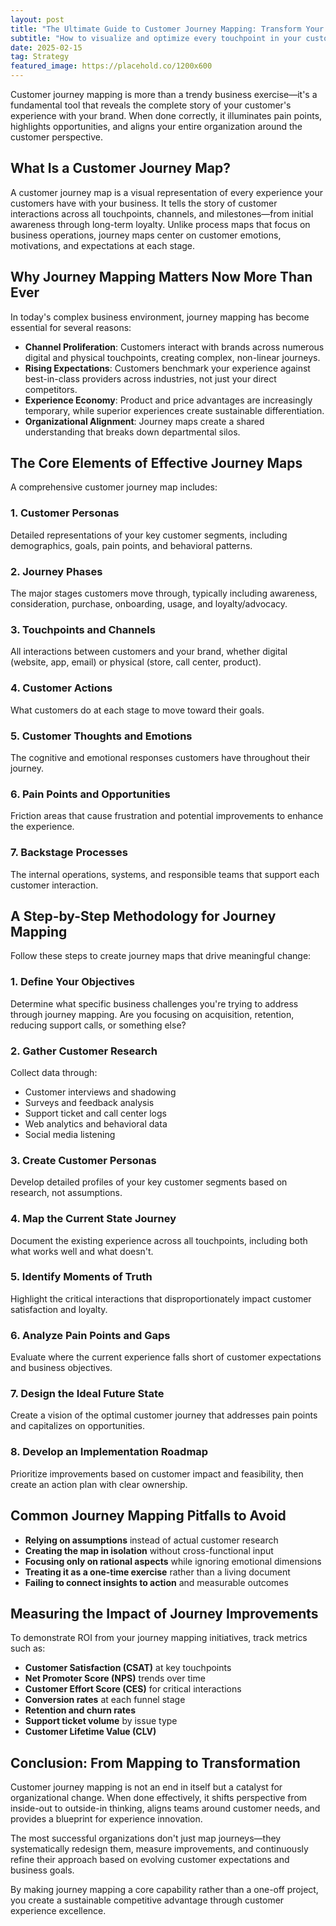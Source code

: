 ```yaml
---
layout: post
title: "The Ultimate Guide to Customer Journey Mapping: Transform Your CX Strategy"
subtitle: "How to visualize and optimize every touchpoint in your customer experience"
date: 2025-02-15
tag: Strategy
featured_image: https://placehold.co/1200x600
---
```


Customer journey mapping is more than a trendy business exercise—it's a fundamental tool that reveals the complete story of your customer's experience with your brand. When done correctly, it illuminates pain points, highlights opportunities, and aligns your entire organization around the customer perspective.

## What Is a Customer Journey Map?

A customer journey map is a visual representation of every experience your customers have with your business. It tells the story of customer interactions across all touchpoints, channels, and milestones—from initial awareness through long-term loyalty. Unlike process maps that focus on business operations, journey maps center on customer emotions, motivations, and expectations at each stage.

## Why Journey Mapping Matters Now More Than Ever

In today's complex business environment, journey mapping has become essential for several reasons:

- **Channel Proliferation**: Customers interact with brands across numerous digital and physical touchpoints, creating complex, non-linear journeys.
- **Rising Expectations**: Customers benchmark your experience against best-in-class providers across industries, not just your direct competitors.
- **Experience Economy**: Product and price advantages are increasingly temporary, while superior experiences create sustainable differentiation.
- **Organizational Alignment**: Journey maps create a shared understanding that breaks down departmental silos.

## The Core Elements of Effective Journey Maps

A comprehensive customer journey map includes:

### 1. Customer Personas
Detailed representations of your key customer segments, including demographics, goals, pain points, and behavioral patterns.

### 2. Journey Phases
The major stages customers move through, typically including awareness, consideration, purchase, onboarding, usage, and loyalty/advocacy.

### 3. Touchpoints and Channels
All interactions between customers and your brand, whether digital (website, app, email) or physical (store, call center, product).

### 4. Customer Actions
What customers do at each stage to move toward their goals.

### 5. Customer Thoughts and Emotions
The cognitive and emotional responses customers have throughout their journey.

### 6. Pain Points and Opportunities
Friction areas that cause frustration and potential improvements to enhance the experience.

### 7. Backstage Processes
The internal operations, systems, and responsible teams that support each customer interaction.

## A Step-by-Step Methodology for Journey Mapping

Follow these steps to create journey maps that drive meaningful change:

### 1. Define Your Objectives
Determine what specific business challenges you're trying to address through journey mapping. Are you focusing on acquisition, retention, reducing support calls, or something else?

### 2. Gather Customer Research
Collect data through:
- Customer interviews and shadowing
- Surveys and feedback analysis
- Support ticket and call center logs
- Web analytics and behavioral data
- Social media listening

### 3. Create Customer Personas
Develop detailed profiles of your key customer segments based on research, not assumptions.

### 4. Map the Current State Journey
Document the existing experience across all touchpoints, including both what works well and what doesn't.

### 5. Identify Moments of Truth
Highlight the critical interactions that disproportionately impact customer satisfaction and loyalty.

### 6. Analyze Pain Points and Gaps
Evaluate where the current experience falls short of customer expectations and business objectives.

### 7. Design the Ideal Future State
Create a vision of the optimal customer journey that addresses pain points and capitalizes on opportunities.

### 8. Develop an Implementation Roadmap
Prioritize improvements based on customer impact and feasibility, then create an action plan with clear ownership.

## Common Journey Mapping Pitfalls to Avoid

- **Relying on assumptions** instead of actual customer research
- **Creating the map in isolation** without cross-functional input
- **Focusing only on rational aspects** while ignoring emotional dimensions
- **Treating it as a one-time exercise** rather than a living document
- **Failing to connect insights to action** and measurable outcomes

## Measuring the Impact of Journey Improvements

To demonstrate ROI from your journey mapping initiatives, track metrics such as:

- **Customer Satisfaction (CSAT)** at key touchpoints
- **Net Promoter Score (NPS)** trends over time
- **Customer Effort Score (CES)** for critical interactions
- **Conversion rates** at each funnel stage
- **Retention and churn rates**
- **Support ticket volume** by issue type
- **Customer Lifetime Value (CLV)**

## Conclusion: From Mapping to Transformation

Customer journey mapping is not an end in itself but a catalyst for organizational change. When done effectively, it shifts perspective from inside-out to outside-in thinking, aligns teams around customer needs, and provides a blueprint for experience innovation.

The most successful organizations don't just map journeys—they systematically redesign them, measure improvements, and continuously refine their approach based on evolving customer expectations and business goals.

By making journey mapping a core capability rather than a one-off project, you create a sustainable competitive advantage through customer experience excellence.